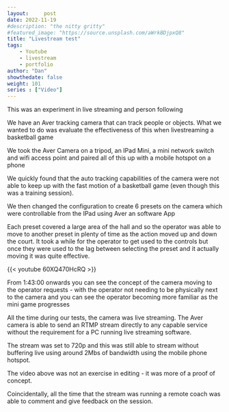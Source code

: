 ```yaml
---
layout:     post
date: 2022-11-19
#description: "the nitty gritty"
#featured_image: "https://source.unsplash.com/aWrkBDjpxQ8"
title: "Livestream test"
tags:
    - Youtube
    - livestream
    - portfolio
author: "Dan"
showthedate: false
weight: 101
series : ["Video"]
---
```


This was an experiment in live streaming and person following

We have an Aver tracking camera that can track people or objects. What we wanted to do was evaluate the effectiveness of this when livestreaming a basketball game

We took the Aver Camera on a tripod, an IPad Mini, a mini network switch and wifi access point and paired all of this up with a mobile hotspot on a phone

We quickly found that the auto tracking capabilities of the camera were not able to keep up with the fast motion of a basketball game (even though this was a training session).

We then changed the configuration to create 6 presets on the camera which were controllable from the IPad using Aver an software App

Each preset covered a large area of the hall and so the operator was able to move to another preset in plenty of time as the action moved up and down the court. It took a while for the operator to get used to the controls but once they were used to the lag between selecting the preset and it actually moving it was quite effective.

{{< youtube 60XQ470HcRQ >}}

From 1:43:00 onwards you can see the concept of the camera moving to the operator requests - with the operator not needing to be physically next to the camera and you can see the operator becoming more familiar as the mini game progresses

All the time during our tests, the camera was live streaming. The Aver camera is able to send an RTMP stream directly to any capable service without the requirement for a PC running live streaming software.

The stream was set to 720p and this was still able to stream without buffering live using around 2Mbs of bandwidth using the mobile phone hotspot.

The video above was not an exercise in editing - it was more of a proof of concept.

Coincidentally, all the time that the stream was running a remote coach was able to comment and give feedback on the session.